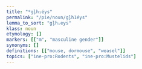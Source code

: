 ```yaml
---
title: "*gl̥h₁éys"
permalink: "/pie/noun/gl̥h1éys"
lemma_to_sort: "gl̥h₁eys"
klass: noun
etymology: []
markers: [["m", "masculine gender"]]
synonyms: []
definitions: [["mouse, dormouse", "weasel"]]
topics: ["ine-pro:Rodents", "ine-pro:Mustelids"]
---
```

